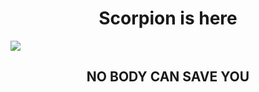 <h1 align = 'center' > Scorpion is here </h1>


<img align = 'center' src='https://wi.wallpapertip.com/wsimgs/26-260146_anonymous-wallpapers-hack-the-hacker-muay-thai-wallpaper.jpg'>

<h2 align = 'center' > NO BODY CAN SAVE YOU</h2>
